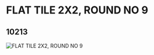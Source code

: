 # FLAT TILE 2X2, ROUND NO 9
## 10213
![FLAT TILE 2X2, ROUND NO 9](https://lc-www-live-s.legocdn.com/media/bricks/5/2/6052202.jpg)
